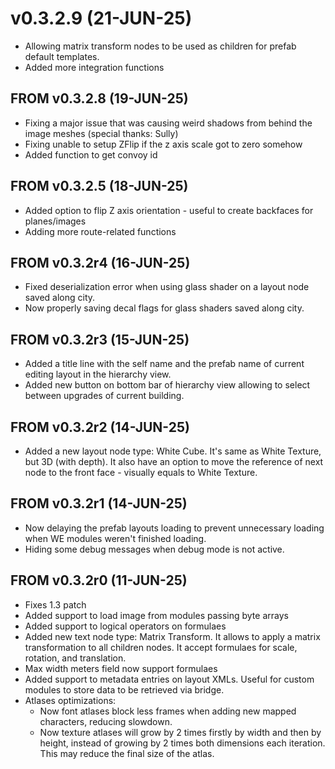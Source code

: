 # v0.3.2.9 (21-JUN-25)

- Allowing matrix transform nodes to be used as children for prefab default templates.
- Added more integration functions

## FROM v0.3.2.8 (19-JUN-25)

- Fixing a major issue that was causing weird shadows from behind the image meshes (special thanks: Sully)
- Fixing unable to setup ZFlip if the z axis scale got to zero somehow
- Added function to get convoy id

## FROM v0.3.2.5 (18-JUN-25)

- Added option to flip Z axis orientation - useful to create backfaces for planes/images
- Adding more route-related functions

## FROM v0.3.2r4 (16-JUN-25)

- Fixed deserialization error when using glass shader on a layout node saved along city.
- Now properly saving decal flags for glass shaders saved along city.

## FROM v0.3.2r3 (15-JUN-25)

- Added a title line with the self name and the prefab name of current editing layout in the hierarchy view.
- Added new button on bottom bar of hierarchy view allowing to select between upgrades of current building.

## FROM v0.3.2r2 (14-JUN-25)

- Added a new layout node type: White Cube. It's same as White Texture, but 3D (with depth). It also have an option to move the reference of next node to the front face - visually equals to White Texture.

## FROM v0.3.2r1 (14-JUN-25)

- Now delaying the prefab layouts loading to prevent unnecessary loading when WE modules weren't finished loading.
- Hiding some debug messages when debug mode is not active.

## FROM v0.3.2r0 (11-JUN-25)

- Fixes 1.3 patch
- Added support to load image from modules passing byte arrays
- Added support to logical operators on formulaes
- Added new text node type: Matrix Transform. It allows to apply a matrix transformation to all children nodes. It accept formulaes for scale, rotation, and translation.
- Max width meters field now support formulaes 
- Added support to metadata entries on layout XMLs. Useful for custom modules to store data to be retrieved via bridge.
- Atlases optimizations:
  - Now font atlases block less frames when adding new mapped characters, reducing slowdown.
  - Now texture atlases will grow by 2 times firstly by width and then by height, instead of growing by 2 times both dimensions each iteration. This may reduce the final size of the atlas.

